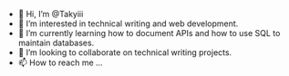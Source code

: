 - 👋 Hi, I’m @Takyiii
- 👀 I’m interested in technical writing and web development.
- 🌱 I’m currently learning how to document APIs and how to use SQL to maintain databases.
- 💞️ I’m looking to collaborate on technical writing projects.
- 📫 How to reach me ...

<!---
Open to open source work and collabing to create awesomeness.
--->

